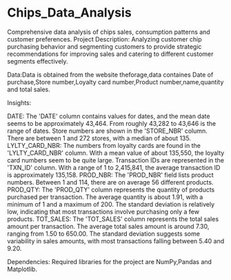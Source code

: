 # Chips_Data_Analysis
Comprehensive data analysis of chips sales, consumption patterns and customer preferences.
Project Description: Analyzing customer chip purchasing behavior and segmenting customers to provide strategic recommendations for improving sales and catering to different customer segments effectively.

Data:Data is obtained from the website theforage,data containes Date of purchase,Store number,Loyalty card number,Product number,name,quantity and total sales.

Insights:

DATE: The 'DATE' column contains values for dates, and the mean date seems to be approximately 43,464. From roughly 43,282 to 43,646 is the range of dates. Store numbers are shown in the 'STORE_NBR' column. There are between 1 and 272 stores, with a median of about 135. LYLTY_CARD_NBR: The numbers from loyalty cards are found in the 'LYLTY_CARD_NBR' column. With a mean value of about 135,550, the loyalty card numbers seem to be quite large. Transaction IDs are represented in the 'TXN_ID' column. With a range of 1 to 2,415,841, the average transaction ID is approximately 135,158. PROD_NBR: The 'PROD_NBR' field lists product numbers. Between 1 and 114, there are on average 56 different products. PROD_QTY: The 'PROD_QTY' column represents the quantity of products purchased per transaction. The average quantity is about 1.91, with a minimum of 1 and a maximum of 200. The standard deviation is relatively low, indicating that most transactions involve purchasing only a few products. TOT_SALES: The 'TOT_SALES' column represents the total sales amount per transaction. The average total sales amount is around 7.30, ranging from 1.50 to 650.00. The standard deviation suggests some variability in sales amounts, with most transactions falling between 5.40 and 9.20.

Dependencies: Required libraries for the project are NumPy,Pandas and Matplotlib.
